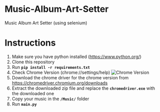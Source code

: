 # Music-Album-Art-Setter
Music Album Art Setter (using selenium)

# Instructions
1) Make sure you have python installed (https://www.python.org/)
2) Clone this repository
3) Run **`pip install -r requirements.txt`**
4) Check Chrome Version (chrome://settings/help)
![Chrome Version](https://i.ibb.co/mSq48JS/fixed-settings.png)
5) Download the chrome driver for the chrome version from https://chromedriver.chromium.org/downloads
6) Extract the downloaded zip file and replace the **`chromedriver.exe`** with the downloaded one
7) Copy your music in the **`/Music/`** folder
8) Run **`main.py`**